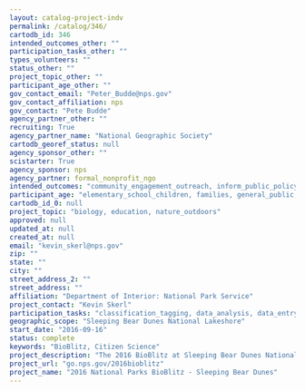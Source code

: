 ```yaml
---
layout: catalog-project-indv
permalink: /catalog/346/
cartodb_id: 346
intended_outcomes_other: ""
participation_tasks_other: ""
types_volunteers: ""
status_other: ""
project_topic_other: ""
participant_age_other: ""
gov_contact_email: "Peter_Budde@nps.gov"
gov_contact_affiliation: nps
gov_contact: "Pete Budde"
agency_partner_other: ""
recruiting: True
agency_partner_name: "National Geographic Society"
cartodb_georef_status: null
agency_sponsor_other: ""
scistarter: True
agency_sponsor: nps
agency_partner: formal_nonprofit_ngo
intended_outcomes: "community_engagement_outreach, inform_public_policy, io_education, operational_integration_use, research_advancement"
participant_age: "elementary_school_children, families, general_public, middle_school_children, targeted_group, teens"
cartodb_id_0: null
project_topic: "biology, education, nature_outdoors"
approved: null
updated_at: null
created_at: null
email: "kevin_skerl@nps.gov"
zip: ""
state: ""
city: ""
street_address_2: ""
street_address: ""
affiliation: "Department of Interior: National Park Service"
project_contact: "Kevin Skerl"
participation_tasks: "classification_tagging, data_analysis, data_entry, finding_entities, identification, learning, observation, site_selection_description, specimen_sample_collection"
geographic_scope: "Sleeping Bear Dunes National Lakeshore"
start_date: "2016-09-16"
status: complete
keywords: "BioBlitz, Citizen Science"
project_description: "The 2016 BioBlitz at Sleeping Bear Dunes National Lakeshore will explore all taxonomic groups with particular interest in amphibians, reptiles, and mollusks. Partners include: Cerulean Center."
project_url: "go.nps.gov/2016bioblitz"
project_name: "2016 National Parks BioBlitz - Sleeping Bear Dunes"
---
```

